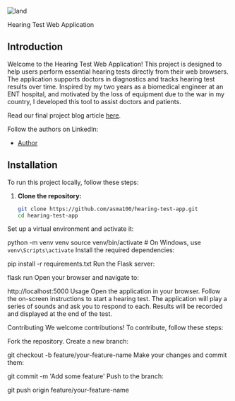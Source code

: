 
![land](https://github.com/asma100/Hearing_Test_Tracker/assets/71214380/fd145a1d-8da7-44b0-a442-ca8bb3325303)

 Hearing Test Web Application

## Introduction

Welcome to the Hearing Test Web Application! This project is designed to help users perform essential hearing tests directly from their web browsers. The application supports doctors in diagnostics and tracks hearing test results over time.
Inspired by my two years as a biomedical engineer at an ENT hospital, and motivated by the loss of equipment due to the war in my country, I developed this tool to assist doctors and patients.

Read our final project blog article [here](https://www.linkedin.com/posts/asma-elhadi-006078169_alx-alxabrsw-portfolioabrproject-activity-7216875336767066115-peWV?utm_source=share&utm_medium=member_desktop).

Follow the authors on LinkedIn:
- [Author](https://www.linkedin.com/in/asma-elhadi-006078169//)


## Installation

To run this project locally, follow these steps:

1. **Clone the repository:**
   ```bash
   git clone https://github.com/asma100/hearing-test-app.git
   cd hearing-test-app


 Set up a virtual environment and activate it:


python -m venv venv
source venv/bin/activate  # On Windows, use `venv\Scripts\activate`
Install the required dependencies:


pip install -r requirements.txt
Run the Flask server:


flask run
Open your browser and navigate to:


http://localhost:5000
Usage
Open the application in your browser.
Follow the on-screen instructions to start a hearing test.
The application will play a series of sounds and ask you to respond to each.
Results will be recorded and displayed at the end of the test.

Contributing
We welcome contributions! To contribute, follow these steps:

Fork the repository.
Create a new branch:

git checkout -b feature/your-feature-name
Make your changes and commit them:

git commit -m 'Add some feature'
Push to the branch:

git push origin feature/your-feature-name  
